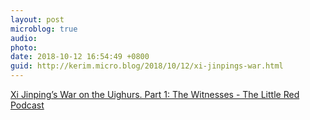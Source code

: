 ```yaml
---
layout: post
microblog: true
audio: 
photo: 
date: 2018-10-12 16:54:49 +0800
guid: http://kerim.micro.blog/2018/10/12/xi-jinpings-war.html
---
```

[Xi Jinping’s War on the Uighurs. Part 1: The Witnesses - The Little Red Podcast](https://omny.fm/shows/the-little-red-podcast/xi-jinping-s-war-on-the-uighurs-part-1-the-witness)
